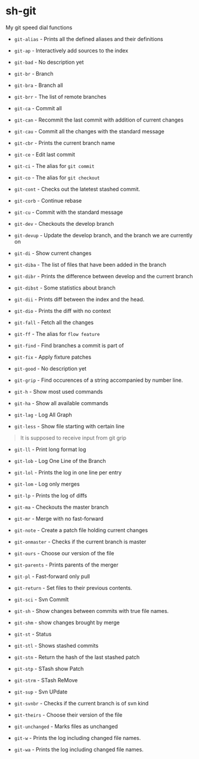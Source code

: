sh-git
=========

My git speed dial functions

* `git-alias` - Prints all the defined aliases and their definitions

* `git-ap` - Interactively add sources to the index

* `git-bad` - No description yet

* `git-br` - Branch

* `git-bra` - Branch all

* `git-brr` - The list of remote branches

* `git-ca` - Commit all

* `git-can` - Recommit the last commit with addition of current changes

* `git-cau` - Commit all the changes with the standard message

* `git-cbr` - Prints the current branch name

* `git-ce` - Edit last commit

* `git-ci` - The alias for `git commit`

* `git-co` - The alias for `git checkout`

* `git-cont` - Checks out the latetest stashed commit.

* `git-corb` - Continue rebase

* `git-cu` - Commit with the standard message

* `git-dev` - Checkouts the develop branch

* `git-devup` - Update the develop branch, and the branch we are currently on

* `git-di` - Show current changes

* `git-diba` - The list of files that have been added in the branch

* `git-dibr` - Prints the difference between develop and the current branch

* `git-dibst` - Some statistics about branch

* `git-dii` - Prints diff between the index and the head.

* `git-dio` - Prints the diff with no context

* `git-fall` - Fetch all the changes

* `git-ff` - The alias for `flow feature`

* `git-find` - Find branches a commit is part of

* `git-fix` - Apply fixture patches

* `git-good` - No description yet

* `git-grip` - Find occurences of a string accompanied by number line.

* `git-h` - Show most used commands

* `git-ha` - Show all available commands

* `git-lag` - Log All Graph

* `git-less` - Show file starting with certain line
>  It is supposed to receive input from git grip

* `git-ll` - Print long format log

* `git-lob` - Log One Line of the Branch

* `git-lol` - Prints the log in one line per entry

* `git-lom` - Log only merges

* `git-lp` - Prints the log of diffs

* `git-ma` - Checkouts the master branch

* `git-mr` - Merge with no fast-forward

* `git-note` - Create a patch file holding current changes

* `git-onmaster` - Checks if the current branch is master

* `git-ours` - Choose our version of the file

* `git-parents` - Prints parents of the merger

* `git-pl` - Fast-forward only pull

* `git-return` - Set files to their previous contents.

* `git-sci` - Svn CommIt

* `git-sh` - Show changes between commits with true file names.

* `git-shm` -  show changes brought by merge

* `git-st` - Status

* `git-stl` - Shows stashed commits

* `git-stn` - Return the hash of the last stashed patch

* `git-stp` - STash show Patch

* `git-strm` - STash ReMove

* `git-sup` - Svn UPdate

* `git-svnbr` - Checks if the current branch is of svn kind

* `git-theirs` - Choose their version of the file

* `git-unchanged` - Marks files as unchanged

* `git-w` - Prints the log including changed file names.

* `git-wa` - Prints the log including changed file names.

